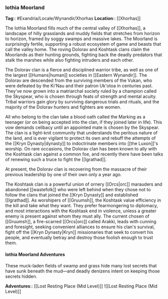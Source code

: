 ### Iothia Moorland
**Tag**:: #Exandria/Locale/Wynandir/Xhorhas
**Location**:: [[Xhorhas]]

The Iothia Moorland fills much of the central valley of [[Xhorhas]], a landscape of hilly grasslands and muddy fields that stretches from horizon to horizon, framed by soggy swamps and massive lakes. The Moorland is surprisingly fertile, supporting a robust ecosystem of game and beasts that call the valley home. The roving Dolorav and Koshtask clans claim the Moorlands as their hunting grounds, fighting back the deadly predators that stalk the marshes while also fighting intruders and each other.

The Dolorav clan is a fierce and disciplined warrior tribe, as well as one of the largest [[Humans|human]] societies in [[Eastern Wynandir]]. The Dolorav are descended from the surviving members of the Vukan, who were defeated by the Ki'Nau and their patron Uk'otoa in centuries past. They've now grown into a matriarchal society ruled by a champion called the Skyspear, who is chosen through feats of strength and mental acuity. Tribal warriors gain glory by surviving dangerous trials and rituals, and the majority of the Dolorav hunters and fighters are women.

All who belong to the clan take a blood oath called the Marking as a teenager (or on being accepted into the clan, if they joined later in life). This vow demands celibacy until an appointed mate is chosen by the Skyspear. The clan is a tight-knit community that understands the perilous nature of the land, and is ever vigilant to protect its own and rebuff the attempts of the [[Kryn Dynasty|dynasty]] to indoctrinate members into [[the Luxon]]'s worship. On rare occasions, the Dolorav clan has been known to ally with the Koshtask clan against a common foe, and recently there have been talks of renewing such a truce to fight the [[Igrathad]].

At present, the Dolorav clan is recovering from the massacre of their previous leadership by one of their own only a year ago.

The Koshtask clan is a powerful union of ornery [[Orcs|orc]] marauders and abandoned [[wastefolk]] who were left behind when they chose not to follow the clans that joined the [[Kryn Dynasty]] and established [[Igrathad]]. As worshipers of [[Gruumsh]], the Koshtask value efficiency in the kill and take what they want. They prefer fearmongering to diplomacy, and most interactions with the Koshtask end in violence, unless a greater enemy is present against whom they must ally. The current chosen of [[Gruumsh]], a fire-scarred [[Orcs|orc]] called Arakki, leads with cunning and foresight, seeking convenient alliances to ensure his clan's survival, fight off the [[Kryn Dynasty|Kryn]] missionaries that seek to convert his people, and eventually betray and destroy those foolish enough to trust them.

#### Iothia Moorland Adventures

These muck-laden fields of swamp and grass hide many lost secrets that have sunk beneath the mud—and deadly denizens intent on keeping those secrets hidden.

**Adventures**:: [[Lost Resting Place (Mid Level)]]
![[Lost Resting Place (Mid Level)]]